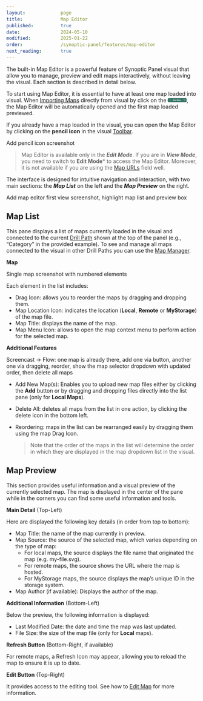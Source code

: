 ```yaml
---
layout:             page
title:              Map Editor
published:          true
date:               2024-05-10
modified:           2025-01-22
order:              /synoptic-panel/features/map-editor
next_reading:       true
---
```


The built-in Map Editor is a powerful feature of Synoptic Panel visual that allow you to manage, preview and edit maps interactively, without leaving the visual. Each section is described in detail below.

To start using Map Editor, it is essential to have at least one map loaded into visual.
When [Importing Maps](./importing.md) directly from visual by click on the <img src="images/add-map-btn.png" width="50">, the Map Editor will be automatically opened and the first map loaded previewed.



If you already have a map loaded in the visual, you can open the Map Editor by clicking on the **pencil icon** in the visual [Toolbar](./toolbar.md).

<todo>Add pencil icon screenshot</todo>

> Map Editor is available only in the ***Edit Mode***. If you are in ***View Mode***, you need to switch to **Edit Mode*** to access the Map Editor. Moreover, it is not available if you are using the [Map URLs](./fields/map-urls.md) field well.

The interface is designed for intuitive navigation and interaction, with two main sections: the ***Map List*** on the left and the ***Map Preview*** on the right.

<todo>Add map editor first view screenshot, highlight map list and preview box</todo>

## Map List

This pane displays a list of maps currently loaded in the visual and connected to the current [Drill Path](./../concepts/drill-paths.md) shown at the top of the panel (e.g., “Category” in the provided example). To see and manage all maps connected to the visual in other Drill Paths you can use the [Map Manager](./map-manager.md).

**Map**

<todo>Single map screenshot with numbered elements</todo>

Each element in the list includes:
- Drag Icon: allows you to reorder the maps by dragging and dropping them.
- Map Location Icon: indicates the location (**Local**, **Remote** or **MyStorage**) of the map file.
- Map Title: displays the name of the map.
- Map Menu Icon: allows to open the map context menu to perform action for the selected map.

**Additional Features**

<todo>Screencast -> Flow: one map is already there, add one via button, another one via dragging, reorder, show the map selector dropdown with updated order, then delete all maps</todo>

- Add New Map(s): Enables you to upload new map files either by clicking the **Add** button or by dragging and dropping files directly into the list pane (only for **Local Maps**).
- Delete All: deletes all maps from the list in one action, by clicking the delete icon in the bottom left.
- Reordering: maps in the list can be rearranged easily by dragging them using the map Drag Icon. 

    > Note that the order of the maps in the list will determine the order in which they are displayed in the map dropdown list in the visual.

## Map Preview

This section provides useful information and a visual preview of the currently selected map.
The map is displayed in the center of the pane while in the corners you can find some useful information and tools.

**Main Detail** (Top-Left)

Here are displayed the following key details (in order from top to bottom):
- Map Title: the name of the map currently in preview.
- Map Source: the source of the selected map, which varies depending on the type of map:
	- For local maps, the source displays the file name that originated the map (e.g. my-file.svg).
	- For remote maps, the source shows the URL where the map is hosted.
	- For MyStorage maps, the source displays the map’s unique ID in the storage system.
- Map Author (if available): Displays the author of the map.

**Additional Information** (Bottom-Left)

Below the preview, the following information is displayed:
- Last Modified Date: the date and time the map was last updated.
- File Size: the size of the map file (only for **Local** maps).

**Refresh Button** (Bottom-Right, if available)

For remote maps, a Refresh Icon may appear, allowing you to reload the map to ensure it is up to date.

**Edit Button** (Top-Right)

It provides access to the editing tool. See how to [Edit Map](edit-map.md) for more information.